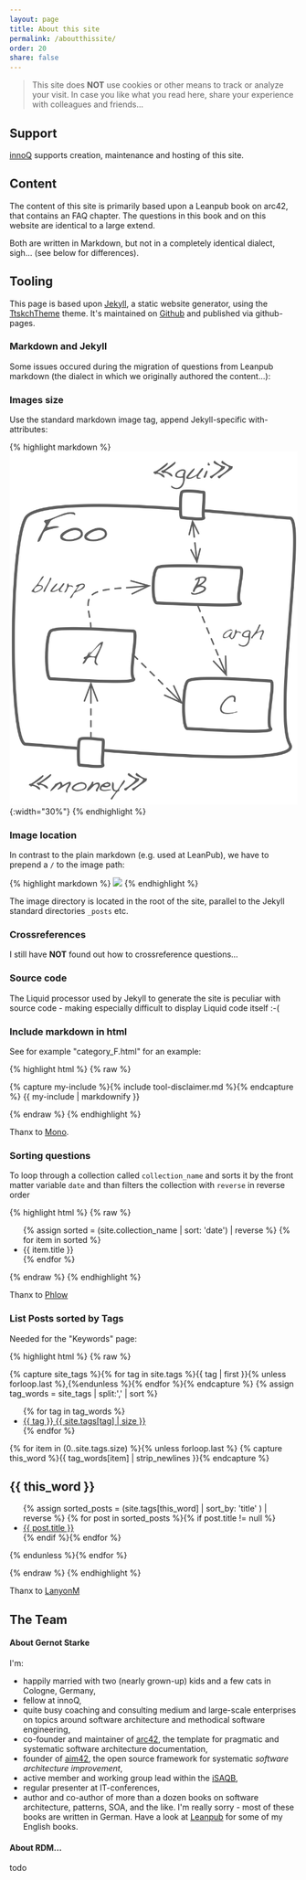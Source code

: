 ```yaml
---
layout: page
title: About this site
permalink: /aboutthissite/
order: 20
share: false
---
```


> This site does **NOT** use cookies or other means to track or analyze your visit.
> In case you like what you read here, share your experience with colleagues and friends...

## Support

[innoQ](https://innoq.com) supports creation, maintenance and hosting of this site.

## Content
The content of this site is primarily based upon a Leanpub book on arc42, that contains an FAQ chapter. The questions in this book and on this website are identical to a large extend.

Both are written in Markdown, but not in a completely identical dialect, sigh... (see below for differences).

## Tooling
This page is based upon [Jekyll](), a static website generator, using the [TtskchTheme](https://github.com/ttskch/jekyll-ttskch-theme) theme.
It's maintained on [Github](https://github.com/arc42/faq/) and published via github-pages.


### Markdown and Jekyll

Some issues occured during the migration of questions from Leanpub markdown (the dialect in which we originally authored the content...):

### Images size

Use the standard markdown image tag, append Jekyll-specific with-attributes:

{% highlight markdown %}
![](/images/faq/B-Method/whitebox-sample.png){:width="30%"}
{% endhighlight %}

### Image location

In contrast to the plain markdown (e.g. used at LeanPub), we have to prepend
a ```/``` to the image path:

{% highlight markdown %}
![](/images/...)
{% endhighlight %}

The image directory is located in the root of the site, parallel to the Jekyll
standard directories ```_posts``` etc.

### Crossreferences

I still have **NOT** found out how to crossreference questions...


### Source code

The Liquid processor used by Jekyll to generate the site is peculiar with source
code - making especially difficult to display Liquid code itself :-(

### Include markdown in html

See for example "category_F.html" for an example:

{% highlight html %}
{% raw  %}

{% capture my-include %}{% include tool-disclaimer.md %}{% endcapture %}
{{ my-include | markdownify }}

{% endraw  %}
{% endhighlight %}

Thanx to [Mono](http://wolfslittlestore.be/2013/10/rendering-markdown-in-jekyll/).


### Sorting questions

To loop through a collection called `collection_name`
and sorts it by the front matter variable `date` and than filters
the collection with `reverse` in reverse order

{% highlight html %}
{% raw  %}
    <ul>
    {% assign sorted = (site.collection_name | sort: 'date') | reverse %}
    {% for item in sorted %}
    <li>{{ item.title }}</li>
    {% endfor %}
    </ul>
{% endraw  %}
{% endhighlight %}

Thanx to [Phlow](https://gist.github.com/Phlow/1f27dfafdf2bbcc5c48e)

### List Posts sorted by Tags

Needed for the "Keywords" page:

{% highlight html %}
{% raw %}

{% capture site_tags %}{% for tag in site.tags %}{{ tag | first }}{% unless forloop.last %},{%endunless %}{% endfor %}{% endcapture %}
{% assign tag_words = site_tags | split:',' | sort %}

<div id="tags">
  <ul class="tag-box inline">
  {% for tag in tag_words %}
    <li><a href="#{{ tag | cgi_escape }}">{{ tag }} <span>{{ site.tags[tag] | size }}</span></a></li>
  {% endfor %}
  </ul>

  {% for item in (0..site.tags.size) %}{% unless forloop.last %}
    {% capture this_word %}{{ tag_words[item] | strip_newlines }}{% endcapture %}
  <h2 id="{{ this_word | cgi_escape }}">{{ this_word }}</h2>
  <ul class="posts">
    {% assign sorted_posts = (site.tags[this_word] | sort_by: 'title' ) | reverse %}
    {% for post in sorted_posts %}{% if post.title != null %}
    <li> <a href="{{ post.url }}">{{ post.title }}</a></li>
    {% endif %}{% endfor %}
  </ul>
  {% endunless %}{% endfor %}
</div>

{% endraw %}
{% endhighlight %}

Thanx to [LanyonM](https://github.com/LanyonM/lanyonm.github.io/blob/master/tags.html)


## The Team

#### About Gernot Starke

I'm:

* happily married with two (nearly grown-up) kids and a few cats in Cologne, Germany,
* fellow at innoQ,
* quite busy coaching and consulting medium and large-scale enterprises on topics around software architecture and methodical software engineering,
* co-founder and maintainer of <a href="http://arc42.de">arc42</a>, the template for pragmatic and systematic software architecture documentation,
* founder of <a href="http://aim42.org">aim42</a>, the open source framework for systematic _software architecture improvement_,
* active member and working group lead within the <a href="http://isaqb.org">iSAQB</a>,
* regular presenter at IT-conferences,
* author and co-author of more than a dozen books on software architecture, patterns, SOA, and the like. I'm really sorry - most of these books are written in German. Have a look at <a href="http://leanpub.com">Leanpub</a> for some of my English books.

#### About RDM...

todo
